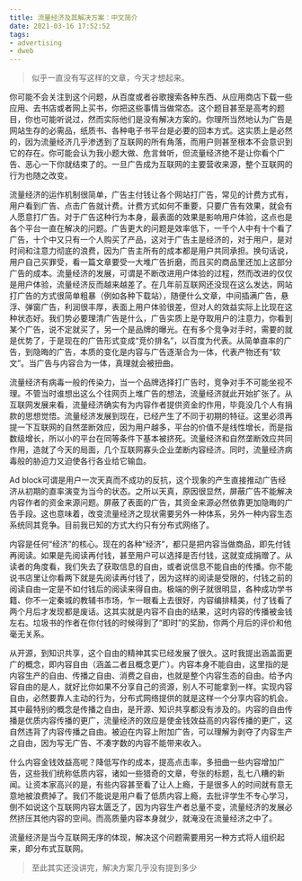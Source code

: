 ```yaml
---
title: 流量经济及其解决方案：中文简介
date: 2021-03-16 17:52:52
tags:
- advertising
- dweb
---
```


> 似乎一直没有写这样的文章，今天才想起来。

你可能不会关注到这个问题，从百度或者谷歌搜索各种东西、从应用商店下载一些应用、去书店或者网上买书，你把这些事情当做常态。这个题目甚至是高考的题目，你也可能听说过，然而实际他们是没有解决方案的。你理所当然地认为广告是网站生存的必需品，纸质书、各种电子书平台是必要的回本方式。这实质上是必然的，因为流量经济几乎渗透到了互联网的所有角落，而用户则甚至根本不会意识到它的存在。你可能会认为我小题大做、危言耸听，但流量经济绝不是让你看个广告、恶心一下你就结束了的。一旦广告成为互联网的主要营收来源，整个互联网的行为也随之改变。

流量经济的运作机制很简单，广告主付钱让各个网站打广告，常见的计费方式有，用户看到广告、点击广告就计费。计费方式如何不重要，只要广告有效果，就会有人愿意打广告。对于广告这种行为本身，最表面的效果是影响用户体验，这点也是各个平台一直在解决的问题。广告更大的问题是效率低下，一千个人中有十个看了广告，十个中又只有一个人购买了产品，这对于广告主是经济的，对于用户，是对时间和注意力彻底的浪费，因为广告主所有的成本都是用户共同承担。换句话说，用户自己买罪受，看一篇文章要受一大堆广告折磨，而且买的商品里还加上这部分广告的成本。流量经济的发展，可谓是不断改进用户体验的过程，然而改进的仅仅是用户体验，流量经济反而越来越差了。在几年前互联网还没现在这么发达，网站打广告的方式很简单粗暴（例如各种下载站），随便什么文章，中间插满广告，悬浮、弹窗广告，利润很丰厚，表面上用户体验很差，但对人的效益实际上比现在这种状态好。我们势必要理清广告是什么，广告实质上是夺取用户的注意力，你看到某个广告，说不定就买了，另一个是品牌的曝光。在有多个竞争对手时，需要的就是优势了，于是现在的广告形式变成“竞价排名”，以百度为代表。从简单直率的广告，到隐晦的广告，本质的变化是内容与广告逐渐合为一体，代表产物还有“软文”。当广告与内容合为一体，真理就会被扭曲。

流量经济有病毒一般的传染力，当一个品牌选择打广告时，竞争对手不可能坐视不理。不管当时谁想出这么个往网页上堆广告的想法，流量经济就此开始扩张了。从互联网发展来看，流量经济确实有为内容作者提供资金的作用，毕竟没几个人有捐款的思想觉悟。流量经济发展到现在，已经产生了不同于初期的特征。这里必须再提一下互联网的自然垄断效应，因为用户越多，平台的价值不是线性增长，而是指数级增长，所以小的平台在同等条件下基本被挤死。流量经济和自然垄断效应共同作用，造就了今天的局面，几个互联网寡头企业垄断内容经济。同时，流量经济病毒般的胁迫力又迫使各行各业给它输血。

Ad block可谓是用户一次天真而不成功的反抗，这个现象的产生直接推动广告经济从初期的直率演变为当今的状态。之所以天真，原因很显然，屏蔽广告不能解决内容作者的资金来源问题。屏蔽了表面的广告，其资金来源必然依靠更加隐晦的广告手段。这也意味着，改变流量经济之现状需要另外一种体系，另外一种内容生态系统同其竞争。目前我已知的方式大约只有分布式网络了。

内容是任何“经济”的核心。现在的各种“经济”，都只是把内容当做商品，即先付钱再阅读。如果是先阅读再付钱，甚至用户可以选择是否付钱，这就变成捐赠了。从读者的角度看，我们失去了获取信息的自由，或者说信息不能自由的传播。你不能说书店里让你看两下就是先阅读再付钱了，因为这样的阅读是受限的，付钱之前的阅读自由一定是不如付钱后的阅读来得自由。极端的例子就很明显，各种成功学书籍、你不一定秦城的教辅书市场，乍一眼看上去很好，内容编排精美，付了钱看了两个月后才发现都是废话。这其实就是内容不自由的结果，这时内容的传播被金钱左右。垃圾书的作者在你付钱的时候得到了“即时”的奖励，你两个月后的评价和他毫无关系。

从开源，到知识共享，这个自由的精神其实已经发展了很久。这时我提出涵盖面更广的概念，即内容自由（涵盖二者且概念更广）。内容本身不能自由，这里指的是内容生产的自由、传播之自由、消费之自由，也就是整个内容生态的自由。给予内容自由的是人，就好比你如果不分享自己的资源，别人不可能拿到一样。实现内容自由，必然要靠人主动的行为，分布式网络提供的就是这样一个分享内容的机会。其中最特别的概念是传播之自由，是开源、知识共享都没有涉及的。内容的自由传播是优质内容传播的更广，流量经济的效应是使金钱效益高的内容传播的更广，这自然违背了内容传播之自由。被迫在内容上附加广告，可以理解为剥夺了内容生产之自由，因为写无广告、不凑字数的内容不能带来收入。

什么内容金钱效益高呢？降低写作的成本，提高点击率，多扭曲一些内容增加广告，这些我们统称低质内容，诸如一些猎奇的文章，夸张的标题，乱七八糟的新闻。让资本家高兴的是，有些内容甚至看了让人上瘾，于是很多人的时间就有意无意地被浪费掉了。我们不能说是用户看了低质内容上瘾，去批评学生不专心学习，倒不如说这个互联网内容太匮乏了，因为内容生产者总量不变，流量经济的发展必然挤压其他内容的空间。而高质量内容本身就少，就淹没在流量经济之中了。

流量经济是当今互联网无序的体现，解决这个问题需要用另一种方式将人组织起来，即分布式互联网。

> 至此其实还没讲完，解决方案几乎没有提到多少


